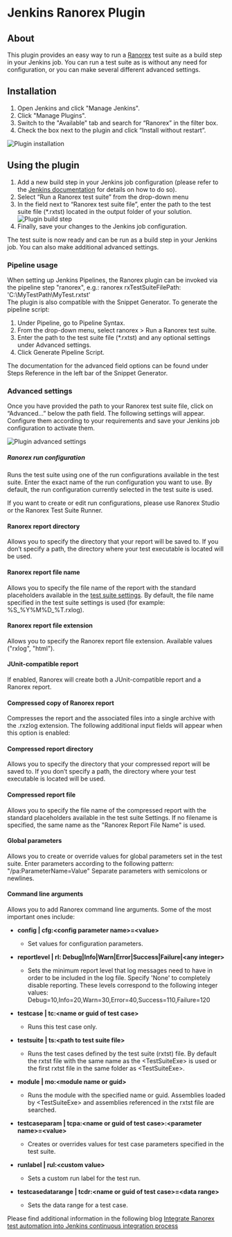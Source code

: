 
# Jenkins Ranorex Plugin

## About

This plugin provides an easy way to run a [Ranorex](https://www.ranorex.com/) test suite as a build step in your Jenkins job. You can run a test suite as is without any need for configuration, or you can make several different advanced settings.

## Installation
1.  Open Jenkins and click "Manage Jenkins".
2.  Click "Manage Plugins".
3.  Switch to the "Available" tab and search for “Ranorex” in the filter box.
4.  Check the box next to the plugin and click “Install without restart”.

![Plugin installation](https://wiki.jenkins.io/download/attachments/121471012/install%20plugin2.png?version=1&modificationDate=1494934029000&api=v2)
## Using the plugin
1.  Add a new build step in your Jenkins job configuration (please refer to the [Jenkins documentation](https://jenkins.io/doc/) for details on how to do so).
2.  Select “Run a Ranorex test suite” from the drop-down menu
3.  In the field next to “Ranorex test suite file”, enter the path to the test suite file (\*.rxtst) located in the output folder of your solution.  ![Plugin build step](https://wiki.jenkins.io/download/attachments/121471012/image2017-5-12_13-48-19.png?version=1&modificationDate=1494934187000&api=v2)
4.  Finally, save your changes to the Jenkins job configuration.

The test suite is now ready and can be run as a build step in your Jenkins job. You can also make additional advanced settings.

### Pipeline usage  
When setting up Jenkins Pipelines, the Ranorex plugin can be invoked via the pipeline step "ranorex", e.g.: ranorex rxTestSuiteFilePath: 'C:\\MyTestPath\\MyTest.rxtst'  
The plugin is also compatible with the Snippet Generator. To generate the pipeline script:  
1. Under Pipeline, go to Pipeline Syntax.  
2. From the drop-down menu, select ranorex > Run a Ranorex test suite.  
3. Enter the path to the test suite file (*.rxtst) and any optional settings under Advanced settings.  
4. Click Generate Pipeline Script.

The documentation for the advanced field options can be found under Steps Reference in the left bar of the Snippet Generator.

### Advanced settings

Once you have provided the path to your Ranorex test suite file, click on “Advanced…” below the path field. The following settings will appear. Configure them according to your requirements and save your Jenkins job configuration to activate them.

![Plugin advanced settings](https://wiki.jenkins.io/download/attachments/121471012/image2017-6-26%209:13:4.png?version=1&modificationDate=1498483006000&api=v2)

##### Ranorex run configuration

Runs the test suite using one of the run configurations available in the test suite. Enter the exact name of the run configuration you want to use. By default, the run configuration currently selected in the test suite is used.

If you want to create or edit run configurations, please use Ranorex Studio or the Ranorex Test Suite Runner.

#### Ranorex report directory

Allows you to specify the directory that your report will be saved to. If you don’t specify a path, the directory where your test executable is located will be used.

#### Ranorex report file name

Allows you to specify the file name of the report with the standard placeholders available in the [test suite settings](https://www.ranorex.com/support/user-guide-20/lesson-4-ranorex-test-suite.html#c16095). By default, the file name specified in the test suite settings is used (for example: %S\_%Y%M%D\_%T.rxlog).

#### Ranorex report file extension

Allows you to specify the Ranorex report file extension. Available values ("rxlog", "html").

#### JUnit-compatible report

If enabled, Ranorex will create both a JUnit-compatible report and a Ranorex report.

#### Compressed copy of Ranorex report

Compresses the report and the associated files into a single archive with the .rxzlog extension. The following additional input fields will appear when this option is enabled:

#### Compressed report directory

Allows you to specify the directory that your compressed report will be saved to. If you don’t specify a path, the directory where your test executable is located will be used.

#### Compressed report file

Allows you to specify the file name of the compressed report with the standard placeholders available in the test suite Settings. If no filename is specified, the same name as the "Ranorex Report File Name" is used.

#### Global parameters

Allows you to create or override values for global parameters set in the test suite.
Enter parameters according to the following pattern: "/pa:ParameterName=Value"
Separate parameters with semicolons or newlines.

#### Command line arguments

Allows you to add Ranorex command line arguments. Some of the most important ones include:

-   **config \| cfg:\<config parameter name\>=\<value\>**

    -   Set values for configuration parameters.

-   **reportlevel \| rl: Debug\|Info\|Warn\|Error\|Success\|Failure\|\<any integer\>**  
    -   Sets the minimum report level that log messages need to have in order to be included in the log file. Specify 'None' to
        completely disable reporting. These levels correspond to the following integer values:
        Debug=10,Info=20,Warn=30,Error=40,Success=110,Failure=120

-   **testcase \| tc:\<name or guid of test case\>**  
    -   Runs this test case only.

-   **testsuite \| ts:\<path to test suite file\>**  

    -   Runs the test cases defined by the test suite (rxtst) file. By default the rxtst file with the same name as the
        \<TestSuiteExe\> is used or the first rxtst file in the same folder as \<TestSuiteExe\>.

-   **module \| mo:\<module name or guid\>**  
    -   Runs the module with the specified name or guid. Assemblies loaded by \<TestSuiteExe\> and assemblies referenced in the rxtst file are searched.

-   **testcaseparam \| tcpa:\<name or guid of test case\>:\<parameter name\>=\<value\>**  
    -   Creates or overrides values for test case parameters specified
        in the test suite.

-   **runlabel \| rul:\<custom value\>**  

    -   Sets a custom run label for the test run.

-   **testcasedatarange \| tcdr:\<name or guid of test case\>=\<data range\>**  

    -   Sets the data range for a test case.

Please find additional information in the following blog [Integrate Ranorex test automation into Jenkins continuous integration process](https://www.ranorex.com/blog/integrating-ranorex-automation-in-jenkins-continuous-integration-process/)
